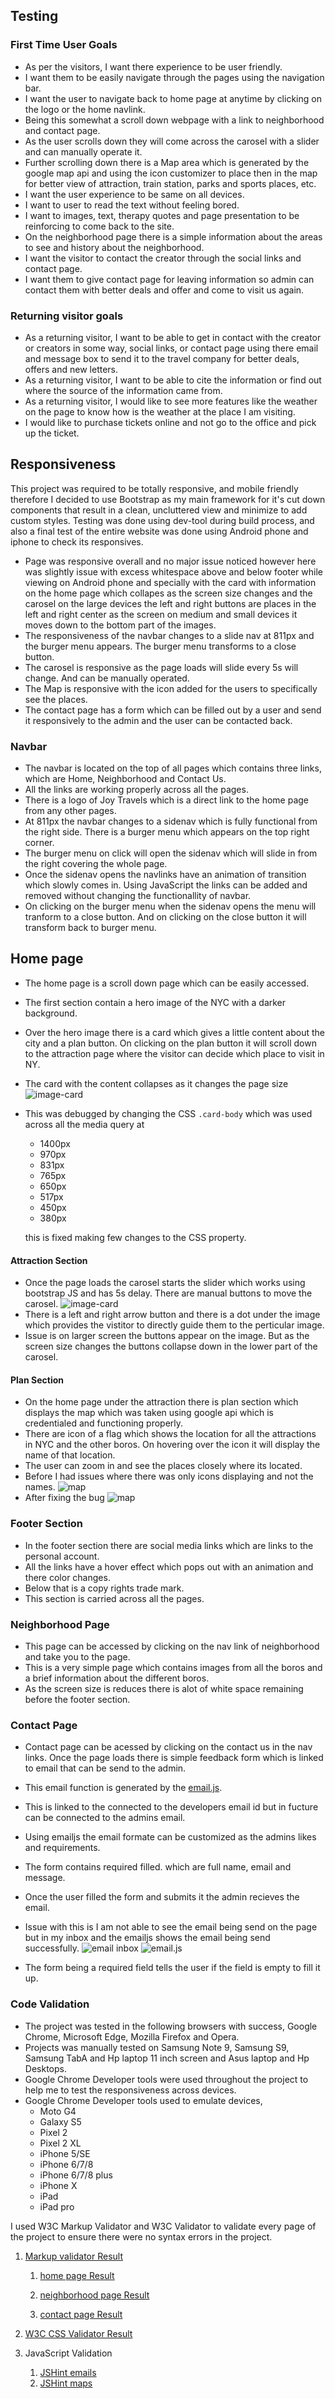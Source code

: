 ## Testing

### First Time User Goals

- As per the visitors, I want there experience to be user friendly.
- I want them to be easily navigate through the pages using the navigation bar.
- I want the user to navigate back to home page at anytime by clicking on the logo or the home navlink.
- Being this somewhat a scroll down webpage with a link to neighborhood and  contact page.
- As the user scrolls down they will come across the carosel with a slider and can manually operate it.
- Further scrolling down there is a Map area which is generated by the google map api and using the icon customizer to place then in the map for better view of attraction, train station, parks and sports places, etc.
- I want the user experience to be same on all devices.
- I want to user to read the text without feeling bored.
- I want to images, text, therapy quotes and page presentation to be reinforcing to come back to the site.
- On the neighborhood page there is a simple information about the areas to see and history about the neighborhood.
- I want the visitor to contact the creator through the social links and contact page.
- I want them to give contact page for leaving information so admin can contact them with better deals and offer and come to visit us again.

### Returning visitor goals

- As a returning visitor, I want to be able to get in contact with the creator or creators in some way, social links, or contact page using there email and message box to send it to the travel company for better deals, offers and new letters.
- As a returning visitor, I want to be able to cite the information or find out where the source of the information came from.
- As a returning visitor, I would like to see more features like the weather on the page to know how is the weather at the place I am visiting.
- I would like to purchase tickets online and not go to the office and pick up the ticket.

## Responsiveness
This project was required to be totally responsive, and mobile friendly therefore I decided to use Bootstrap as my main framework for it's cut down components that result in a clean, uncluttered view and minimize to add custom styles. Testing was done using dev-tool during build process, and also a final test of the entire website was done using Android phone and iphone to check its responsives.
- Page was responsive overall and no major issue noticed however here was slightly issue with excess whitespace above and below footer while viewing on Android phone and specially with the card with information on the home page which collapes as the screen size changes and the carosel on the large devices the left and right buttons are places in the left and right center as the screen on medium and small devices it moves down to the bottom part of the images.
- The responsiveness of the navbar changes to a slide nav at 811px and the burger menu appears. The burger menu transforms to a close button.
- The carosel is responsive as the page loads will slide every 5s will change. And can be manually operated.
- The Map is responsive with the icon added for the users to specifically see the places.
- The contact page has a form which can be filled out by a user and send it responsively to the admin and the user can be contacted back.


### Navbar

- The navbar is located on the top of all pages which contains three links, which are Home, Neighborhood and Contact Us.
- All the links are working properly  across all the pages.
- There is a logo of Joy Travels which is a direct link to the home page from any other pages.
- At 811px the navbar changes to a sidenav which is fully functional from the right side. There is a burger menu which appears on the top right corner. 
- The burger menu on click will open the sidenav which will slide in from the right covering the whole page.
- Once the sidenav opens the navlinks have an animation of transition which slowly comes in. Using JavaScript the links can be added and removed without changing the functionallity of navbar.
- On clicking on the burger menu when the sidenav opens the menu will tranform to a close button. And on clicking on the close button it will transform back to burger menu.

## Home page

- The home page is a scroll down page which can be easily accessed.
- The first section contain a hero image of the NYC with a darker background. 
- Over the hero image there is a card which gives a little content about the city and a plan button. On clicking on the plan button it will scroll down to the attraction page where the visitor can decide which place to visit in NY.
- The card with the content collapses as it changes the page size 
![image-card](assets/images/card-error.jpg)
- This was debugged by changing the CSS `.card-body` which was used across all the media query at
     - 1400px
     - 970px
     - 831px
     - 765px
     - 650px
     - 517px
     - 450px
     - 380px

     this is fixed making few changes to the CSS property.

#### Attraction Section

- Once the page loads the carosel starts the slider which works using bootstrap JS and has 5s delay. There are manual buttons to move the carosel. ![image-card](assets/images/carosel-button.jpg)
- There is a left and right arrow button and there is a dot under the image which provides the vistitor to directly guide them to the perticular image.
- Issue is on larger screen the buttons appear on the image. But as the screen size changes the buttons collapse down in the lower part of the carosel.

#### Plan Section
- On the home page under the attraction there is plan section which displays the map which was taken using google api which is credentialed and functioning properly.
- There are icon of a flag which shows the location for all the attractions in NYC and the other boros. On hovering over the icon it will display the name of that location.
- The user can zoom in and see the places closely where its located. 
- Before I had issues where there was only icons displaying and not the names.
![map](assets/images/map-img1.jpg)
- After fixing the bug 
![map](assets/images/map-img2.jpg)

### Footer Section
- In the footer section there are social media links which are links to the personal account. 
- All the links have a hover effect which pops out with an animation and there color changes.
- Below that is a copy rights trade mark.
- This section is carried across all the pages.

### Neighborhood Page

- This page can be accessed by clicking on the nav link of neighborhood and take you to the page.
- This is a very simple page which contains images from all the boros and a brief information about the different boros.
- As the screen size is reduces there is alot of white space remaining before the footer section.


### Contact Page

- Contact page can be acessed by clicking on the contact us in the nav links. Once the page loads there is simple feedback form which is linked to email that can be send to the admin.
- This email function is generated by the [email.js](https://www.emailjs.com/).
- This is linked to the connected to the developers email id but in fucture can be connected to the admins email.
- Using emailjs the email formate can be customized as the admins likes and requirements. 
- The form contains required filled. which are full name, email and message.
- Once the user filled the form and submits it the admin recieves the email.
- Issue with this is I am not able to see the email being send on the page but in my inbox and the emailjs shows the email being send successfully.
![email inbox](assets/images/email-inbox.jpg)
![email.js](assets/images/emailjs.jpg)

- The form being a required field tells the user if the field is empty to fill it up.

### Code Validation

- The project was tested in the following browsers with success, Google Chrome, Microsoft Edge, Mozilla Firefox and Opera.
- Projects was manually tested on Samsung Note 9, Samsung S9, Samsung TabA and Hp laptop 11 inch screen and Asus laptop and Hp Desktops.
- Google Chrome Developer tools were used throughout the project to help me to test the responsiveness across devices.
- Google Chrome Developer tools used to emulate devices,
  - Moto G4
  - Galaxy S5
  - Pixel 2
  - Pixel 2 XL
  - iPhone 5/SE
  - iPhone 6/7/8
  - iPhone 6/7/8 plus
  - iPhone X
  - iPad
  - iPad pro

I used W3C Markup Validator and W3C Validator to validate every page of the project to ensure there were no syntax errors in the project.

1. [Markup validator Result](assets/images/markup_validation.png)

   1. [home page Result](assets/images/index_validation.png)

   1. [neighborhood page Result](assets/images/neigborhood_validation.png)

   1. [contact page Result](assets/images/contact_validation.png)

2. [W3C CSS Validator Result](assets/images/css_validation.png)

3. JavaScript Validation
    1. [JSHint emails](assets/images/emailjs_validation.png)
    2. [JSHint maps](assets/images/mapjs_validation.png)

